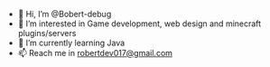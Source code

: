 - 👋 Hi, I’m @Bobert-debug
- 👀 I’m interested in Game development, web design and minecraft plugins/servers
- 🌱 I’m currently learning Java
- 📫 Reach me in robertdev017@gmail.com

<!---
Bobert-debug/Bobert-debug is a ✨ special ✨ repository because its `README.md` (this file) appears on your GitHub profile.
You can click the Preview link to take a look at your changes.
--->
